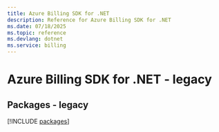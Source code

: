 ```yaml
---
title: Azure Billing SDK for .NET
description: Reference for Azure Billing SDK for .NET
ms.date: 07/18/2025
ms.topic: reference
ms.devlang: dotnet
ms.service: billing
---
```

# Azure Billing SDK for .NET - legacy
## Packages - legacy
[!INCLUDE [packages](billing-index.md)]